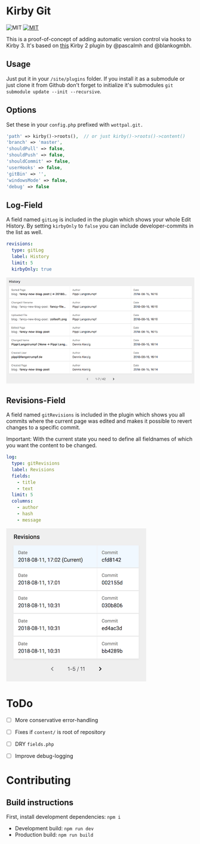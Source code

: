 # Kirby Git

![MIT](https://img.shields.io/badge/Kirby-3-green.svg)
[![MIT](https://img.shields.io/badge/license-MIT-blue.svg)](https://raw.githubusercontent.com/wottpal/kirby-anchor-headings/master/LICENSE)

This is a proof-of-concept of adding automatic version control via hooks to Kirby 3. It's based on [this](https://github.com/blankogmbh/kirby-git-commit-and-push-content) Kirby 2 plugin by @pascalmh and @blankogmbh.


## Usage

Just put it in your `/site/plugins` folder. If you install it as a submodule or just clone it from Github don't forget to initialize it's submodules `git
submodule update --init --recursive`.


## Options
Set these in your `config.php` prefixed with `wottpal.git.`

```php
'path' => kirby()->roots(),  // or just kirby()->roots()->content()
'branch' => 'master',
'shouldPull' => false,
'shouldPush' => false,
'shouldCommit' => false,
'userHooks' => false,
'gitBin' => '',
'windowsMode' => false,
'debug' => false
```

## Log-Field

A field named `gitLog` is included in the plugin which shows your whole Edit History. By setting `kirbyOnly` to `false` you can include developer-commits in the list as well.

```yaml
revisions:
  type: gitLog
  label: History
  limit: 5
  kirbyOnly: true
  ```

![Git Log Field](gitlog-field.png)

## Revisions-Field

A field named `gitRevisions` is included in the plugin which shows you all commits where the current page was edited and makes it possible to revert changes to a specific commit.

Important: With the current state you need to define all fieldnames of which you want the content to be changed.

```yaml
log:
  type: gitRevisions
  label: Revisions
  fields:
    - title
    - text
  limit: 5
  columns:
    - author
    - hash
    - message
  ```

![Git Revisions Field](gitrevisions-field.png)


# ToDo

- [ ] More conservative error-handling
- [ ] Fixes if `content/` is root of repository
- [ ] DRY `fields.php`
- [ ] Improve debug-logging


# Contributing
## Build instructions

First, install development dependencies: `npm i`

 - Development build: `npm run dev`
 - Production build: `npm run build`
